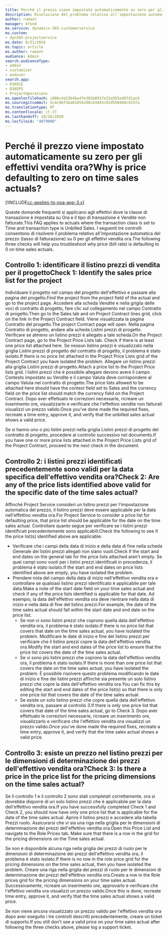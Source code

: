 ```yaml
---
title: Perché il prezzo viene impostato automaticamente su zero per gli effettivi vendita ora?
description: Risoluzione del problema relativo all'impostazione automatica su zero del prezzo per gli effettivi vendita ora.
author: rumant
manager: kfend
ms.service: dynamics-365-customerservice
ms.custom:
- dyn365-projectservice
ms.date: 8/21/2018
ms.topic: article
ms.author: rumant
audience: Admin
search.audienceType:
- admin
- customizer
- enduser
search.app:
- D365CE
- D365PS
- ProjectOperations
ms.openlocfilehash: c886c4a53b4ba47e381b891fe22a565ad8fd1ac6
ms.sourcegitcommit: 5c4c9bf3ba018562d6cb3443c01d550489c415fa
ms.translationtype: HT
ms.contentlocale: it-IT
ms.lasthandoff: 10/16/2020
ms.locfileid: "4079000"
---
```

# <a name="why-is-price-defaulting-to-zero-on-time-sales-actuals"></a><span data-ttu-id="51e09-103">Perché il prezzo viene impostato automaticamente su zero per gli effettivi vendita ora?</span><span class="sxs-lookup"><span data-stu-id="51e09-103">Why is price defaulting to zero on time sales actuals?</span></span>

[!INCLUDE[cc-applies-to-psa-app-3.x](../includes/cc-applies-to-psa-app-3x.md)]

<span data-ttu-id="51e09-104">Queste domande frequenti si applicano agli effettivi dove la classe di transazione è impostata su Ora e il tipo di transazione è Vendite non fatturate.</span><span class="sxs-lookup"><span data-stu-id="51e09-104">This FAQ applies to actuals where the transaction class is set to Time and transaction type is Unbilled Sales.</span></span> <span data-ttu-id="51e09-105">I seguenti tre controlli consentono di risolvere il problema relativo all'impostazione automatica del prezzo (tasso di fatturazione) su 0 per gli effettivi vendita ora.</span><span class="sxs-lookup"><span data-stu-id="51e09-105">The following three checks will help you troubleshoot why price (bill rate) is defaulting to 0 on time sales actuals.</span></span>

## <a name="check-1-identify-the-sales-price-list-for-the-project"></a><span data-ttu-id="51e09-106">Controllo 1: identificare il listino prezzi di vendita per il progetto</span><span class="sxs-lookup"><span data-stu-id="51e09-106">Check 1: Identify the sales price list for the project</span></span>

<span data-ttu-id="51e09-107">Individuare il progetto nel campo del progetto dell'effettivo e passare alla pagina del progetto.</span><span class="sxs-lookup"><span data-stu-id="51e09-107">Find the project from the project field of the actual and go to the project page.</span></span> <span data-ttu-id="51e09-108">Accedere alla scheda Vendite e nella griglia delle voci di contratto di progetto, fare clic sul collegamento nel campo Contratto di progetto.</span><span class="sxs-lookup"><span data-stu-id="51e09-108">Then go to the Sales tab and on Project Contract lines grid, click on the link in the Project Contract field.</span></span> <span data-ttu-id="51e09-109">Viene visualizzata la pagina Contratto del progetto.</span><span class="sxs-lookup"><span data-stu-id="51e09-109">The project Contract page will open.</span></span> <span data-ttu-id="51e09-110">Nella pagina Contratto di progetto, andare alla scheda Listini prezzi di progetto. Verificare se almeno un listino prezzi è allegato a tale scheda.</span><span class="sxs-lookup"><span data-stu-id="51e09-110">On the Project Contract page, go to the Project Price Lists tab. Check if there is at least one price list attached here.</span></span> <span data-ttu-id="51e09-111">Se nessun listino prezzi è visualizzato nella griglia Listini prezzi di progetto del contratto di progetto, il problema è stato isolato.</span><span class="sxs-lookup"><span data-stu-id="51e09-111">If there is no price list attached in the Project Price Lists grid of the Project Contract you have isolated the problem.</span></span> <span data-ttu-id="51e09-112">Allegare un listino prezzi alla griglia Listini prezzi di progetto.</span><span class="sxs-lookup"><span data-stu-id="51e09-112">Attach a price list to the Project Price lists grid.</span></span> <span data-ttu-id="51e09-113">I listini prezzi che è possibile allegare devono avere il campo Contesto impostato su Vendite e il campo Valuta deve corrispondere al campo Valuta nel contratto di progetto.</span><span class="sxs-lookup"><span data-stu-id="51e09-113">The price lists allowed to be attached here should have the context field set to Sales and the currency field on the price list should match the currency field on the Project Contract.</span></span> <span data-ttu-id="51e09-114">Dopo aver effettuato le correzioni necessarie, ricreare un inserimento ore, visualizzarlo e verificare che l'effettivo vendite non fatturati visualizzi un prezzo valido.</span><span class="sxs-lookup"><span data-stu-id="51e09-114">Once you’ve done made the required fixes, recreate a time entry, approve it, and verify that the unbilled sales actual shows a valid price.</span></span> 

<span data-ttu-id="51e09-115">Se si hanno uno o più listini prezzi nella griglia Listini prezzi di progetto del contratto di progetto, procedere al controllo successivo nel documento.</span><span class="sxs-lookup"><span data-stu-id="51e09-115">If you have one or more price lists attached in the Project Price Lists grid of the Project Contract, proceed to the next check in the document.</span></span>

## <a name="check-2-are-any-of-the-price-lists-identified-above-valid-for-the-specific-date-of-the-time-sales-actual"></a><span data-ttu-id="51e09-116">Controllo 2: i listini prezzi identificati precedentemente sono validi per la data specifica dell'effettivo vendita ora?</span><span class="sxs-lookup"><span data-stu-id="51e09-116">Check 2: Are any of the price lists identified above valid for the specific date of the time sales actual?</span></span>

<span data-ttu-id="51e09-117">Affinché Project Service consideri un listino prezzi per l'impostazione automatica del prezzo, il listino prezzi deve essere applicabile per la data nell'effettivo vendita ora.</span><span class="sxs-lookup"><span data-stu-id="51e09-117">For Project Service to consider a price list for defaulting price, that price list should be applicable for the date on the time sales actual.</span></span> <span data-ttu-id="51e09-118">Controllare quanto segue per verificare se i listini prezzi identificati precedentemente sono applicabili:</span><span class="sxs-lookup"><span data-stu-id="51e09-118">Check the following to see if the price list(s) identified above are applicable:</span></span>
- <span data-ttu-id="51e09-119">Verificare che i campi della data di inizio e della data di fine nella scheda Generale dei listini prezzi allegati non siano vuoti.</span><span class="sxs-lookup"><span data-stu-id="51e09-119">Check if the start and end dates on the general tab for the price lists attached aren’t empty.</span></span> <span data-ttu-id="51e09-120">Se quei campi sono vuoti per i listini prezzi identificati in precedenza, il problema è stato isolato.</span><span class="sxs-lookup"><span data-stu-id="51e09-120">If the start and end dates on price lists identified above are empty, you have isolated the problem.</span></span> 
- <span data-ttu-id="51e09-121">Prendere nota del campo della data di inizio nell'effettivo vendita ora e controllare se qualsiasi listino prezzi identificato è applicabile per tale data.</span><span class="sxs-lookup"><span data-stu-id="51e09-121">Make a note of the start date field on your time sales actual and check if any of the price lists identified is applicable for that date.</span></span> <span data-ttu-id="51e09-122">Ad esempio, la data dell'effettivo vendita ora deve rientrare nella data di inizio e nella data di fine del listino prezzi.</span><span class="sxs-lookup"><span data-stu-id="51e09-122">For example, the date of the time sales actual should fall within the start date and end date on the price list.</span></span> 
    - <span data-ttu-id="51e09-123">Se non vi sono listini prezzi che coprono quella data dell'effettivo vendita ora, il problema è stato isolato.</span><span class="sxs-lookup"><span data-stu-id="51e09-123">If there is no price list that covers that date on the time sales actual, you have isolated the problem.</span></span> <span data-ttu-id="51e09-124">Modificare le date di inizio e fine del listino prezzi per verificare che il listino prezzi copre la data dell'effettivo vendita ora.</span><span class="sxs-lookup"><span data-stu-id="51e09-124">Modify the start and end dates of the price list to ensure that the price list covers the date of the time sales actual.</span></span> 
    - <span data-ttu-id="51e09-125">Se vi sono più listini prezzi che coprono la data dell'effettivo vendita ora, il problema è stato isolato.</span><span class="sxs-lookup"><span data-stu-id="51e09-125">If there is more than one price list that covers the date on the time sales actual, you have isolated the problem.</span></span> <span data-ttu-id="51e09-126">È possibile risolvere questo problema modificando le date di inizio e fine dei listini prezzi affinché sia presente un solo listino prezzi che copre la data dell'effettivo vendita ora.</span><span class="sxs-lookup"><span data-stu-id="51e09-126">You can fix this by editing the start and end dates of the price list(s) so that there is only one price list that covers the date of the time sales actual.</span></span> 
    - <span data-ttu-id="51e09-127">Se esiste un solo listino prezzi che copre quella data dell'effettivo vendita ora, passare al controllo 3.</span><span class="sxs-lookup"><span data-stu-id="51e09-127">If there is only one price list that covers that date of the time sales actual, go to Check 3.</span></span>
<span data-ttu-id="51e09-128">Dopo aver effettuato le correzioni necessarie, ricreare un inserimento ore, visualizzarlo e verificare che l'effettivo vendita ora visualizzi un prezzo valido.</span><span class="sxs-lookup"><span data-stu-id="51e09-128">Once you’ve done made the required fixes, recreate a time entry, approve it, and verify that the time sales actual shows a valid price.</span></span>

## <a name="check-3-is-there-a-price-in-the-price-list-for-the-pricing-dimensions-on-the-time-sales-actual"></a><span data-ttu-id="51e09-129">Controllo 3: esiste un prezzo nel listino prezzi per le dimensioni di determinazione dei prezzi dell'effettivo vendita ora?</span><span class="sxs-lookup"><span data-stu-id="51e09-129">Check 3: Is there a price in the price list for the pricing dimensions on the time sales actual?</span></span>

<span data-ttu-id="51e09-130">Se il controllo 1 e il controllo 2 sono stati completati correttamente, ora si dovrebbe disporre di un solo listino prezzi che è applicabile per la data dell'effettivo vendita ora.</span><span class="sxs-lookup"><span data-stu-id="51e09-130">If you have successfully completed Check 1 and Check 2, you should now have only one price list that is applicable for the date of the time sales actual.</span></span> <span data-ttu-id="51e09-131">Aprire il listino prezzi e accedere alla tabella Prezzi ruolo. Assicurarsi che vi sia una riga nella griglia per le dimensioni di determinazione dei prezzi dell'effettivo vendita ora.</span><span class="sxs-lookup"><span data-stu-id="51e09-131">Open this Price List and navigate to the Role Prices tab. Make sure that there is a row in the grid for the pricing dimensions on the Time sales actual.</span></span>

<span data-ttu-id="51e09-132">Se non è disponibile alcuna riga nella griglia dei prezzi di ruolo per le dimensioni di determinazione dei prezzi dell'effettivo vendita ora, il problema è stato isolato.</span><span class="sxs-lookup"><span data-stu-id="51e09-132">If there is no row in the role price grid for the pricing dimensions on the time sales actual, then you have isolated the problem.</span></span> <span data-ttu-id="51e09-133">Creare una riga nella griglia dei prezzi di ruolo per le dimensioni di determinazione dei prezzi dell'effettivo vendita ora.</span><span class="sxs-lookup"><span data-stu-id="51e09-133">Create a row in the Role prices grid for the pricing dimensions on your time sales actual.</span></span> <span data-ttu-id="51e09-134">Successivamente, ricreare un inserimento ore, approvarlo e verificare che l'effettivo vendita ora visualizzi un prezzo valido.</span><span class="sxs-lookup"><span data-stu-id="51e09-134">Once this is done, recreate time entry, approve it, and verify that the time sales actual shows a valid price.</span></span>

<span data-ttu-id="51e09-135">Se non viene ancora visualizzato un prezzo valido per l'effettivo vendita ora dopo aver eseguito i tre controlli descritti precedentemente, creare un ticket di supporto.</span><span class="sxs-lookup"><span data-stu-id="51e09-135">If you still don't see a valid price on your time sales actual after following the three checks above, please log a support ticket.</span></span> 

